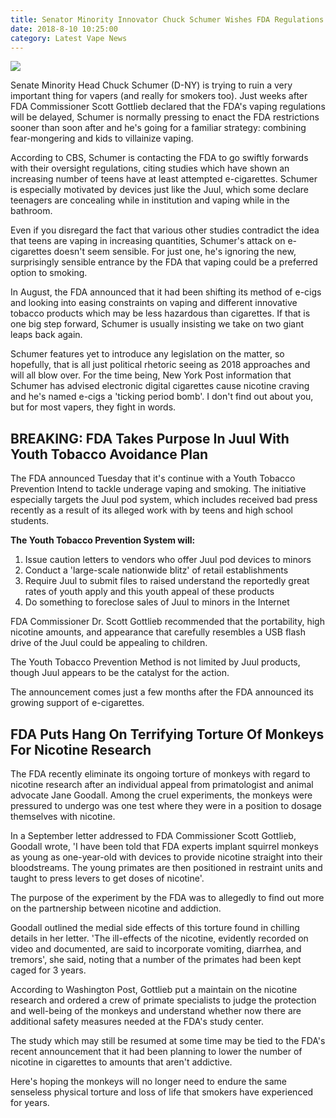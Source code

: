 ```yaml
---
title: Senator Minority Innovator Chuck Schumer Wishes FDA Regulations Sped Back Up
date: 2018-8-10 10:25:00
category: Latest Vape News
---
```


![](/images/3.jpg)

Senate Minority Head Chuck Schumer (D-NY) is trying to ruin a very important thing for vapers (and really for smokers too). Just weeks after FDA Commissioner Scott Gottlieb declared that the FDA's vaping regulations will be delayed, Schumer is normally pressing to enact the FDA restrictions sooner than soon after and he's going for a familiar strategy: combining fear-mongering and kids to villainize vaping.

According to CBS, Schumer is contacting the FDA to go swiftly forwards with their oversight regulations, citing studies which have shown an increasing number of teens have at least attempted e-cigarettes. Schumer is especially motivated by devices just like the Juul, which some declare teenagers are concealing while in institution and vaping while in the bathroom.

<!-- more -->

Even if you disregard the fact that various other studies contradict the idea that teens are vaping in increasing quantities, Schumer's attack on e-cigarettes doesn't seem sensible. For just one, he's ignoring the new, surprisingly sensible entrance by the FDA that vaping could be a preferred option to smoking.

In August, the FDA announced that it had been shifting its method of e-cigs and looking into easing constraints on vaping and different innovative tobacco products which may be less hazardous than cigarettes. If that is one big step forward, Schumer is usually insisting we take on two giant leaps back again.

Schumer features yet to introduce any legislation on the matter, so hopefully, that is all just political rhetoric seeing as 2018 approaches and will all blow over. For the time being, New York Post information that Schumer has advised electronic digital cigarettes cause nicotine craving and he's named e-cigs a 'ticking period bomb'. I don't find out about you, but for most vapers, they fight in words.

## BREAKING: FDA Takes Purpose In Juul With Youth Tobacco Avoidance Plan

The FDA announced Tuesday that it's continue with a Youth Tobacco Prevention Intend to tackle underage vaping and smoking. The initiative especially targets the Juul pod system, which includes received bad press recently as a result of its alleged work with by teens and high school students.

__The Youth Tobacco Prevention System will:__
1. Issue caution letters to vendors who offer Juul pod devices to minors
2. Conduct a 'large-scale nationwide blitz' of retail establishments
3. Require Juul to submit files to raised understand the reportedly great rates of youth apply and this youth appeal of these products
4. Do something to foreclose sales of Juul to minors in the Internet

FDA Commissioner Dr. Scott Gottlieb recommended that the portability, high nicotine amounts, and appearance that carefully resembles a USB flash drive of the Juul could be appealing to children.

The Youth Tobacco Prevention Method is not limited by Juul products, though Juul appears to be the catalyst for the action.

The announcement comes just a few months after the FDA announced its growing support of e-cigarettes.

## FDA Puts Hang On Terrifying Torture Of Monkeys For Nicotine Research

The FDA recently eliminate its ongoing torture of monkeys with regard to nicotine research after an individual appeal from primatologist and animal advocate Jane Goodall. Among the cruel experiments, the monkeys were pressured to undergo was one test where they were in a position to dosage themselves with nicotine.

In a September letter addressed to FDA Commissioner Scott Gottlieb, Goodall wrote, 'I have been told that FDA experts implant squirrel monkeys as young as one-year-old with devices to provide nicotine straight into their bloodstreams. The young primates are then positioned in restraint units and taught to press levers to get doses of nicotine'.

The purpose of the experiment by the FDA was to allegedly to find out more on the partnership between nicotine and addiction.

Goodall outlined the medial side effects of this torture found in chilling details in her letter. 'The ill-effects of the nicotine, evidently recorded on video and documented, are said to incorporate vomiting, diarrhea, and tremors', she said, noting that a number of the primates had been kept caged for 3 years.

According to Washington Post, Gottlieb put a maintain on the nicotine research and ordered a crew of primate specialists to judge the protection and well-being of the monkeys and understand whether now there are additional safety measures needed at the FDA's study center.

The study which may still be resumed at some time may be tied to the FDA's recent announcement that it had been planning to lower the number of nicotine in cigarettes to amounts that aren't addictive.

Here's hoping the monkeys will no longer need to endure the same senseless physical torture and loss of life that smokers have experienced for years.
